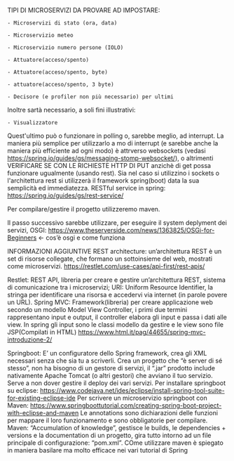 TIPI DI MICROSERVIZI DA PROVARE AD IMPOSTARE:

    - Microservizi di stato (ora, data)
    
    - Microservizio meteo
    
    - Microservizio numero persone (IOLO)
    
    - Attuatore(acceso/spento)
    
    - Attuatore(acceso/spento, byte)
    
    - attuatore(acceso/spento, 3 byte)

    - Decisore (e profiler non più necessario) per ultimi
    
Inoltre sartà necessario, a soli fini illustrativi:

    - Visualizzatore
    
Quest'ultimo può o funzionare in polling o, sarebbe meglio, ad interrupt. La maniera più semplice per utilizzarlo a mo di
interrupt (e sarebbe anche la maniera più efficiente ad ogni modo) è attrverso websockets (vedasi 
https://spring.io/guides/gs/messaging-stomp-websocket/), o altrimenti VERIFICARE SE CON LE RICHIESTE HTTP DI PUT anzichè
di get possa funzionare ugualmente (usando rest).
Sia nel caso si utilizzino i sockets o l'architettura rest si utilizzerà il framework spring(boot) data la sua semplicità
ed immediatezza. RESTful service in spring: https://spring.io/guides/gs/rest-service/

Per compilare/gestire il progetto utilizzeremo maven.

Il passo successivo sarebbe utilizzare, per eseguire il system deplyment dei servizi, OSGI:
https://www.theserverside.com/news/1363825/OSGi-for-Beginners ← cos’è osgi e come funziona


INFORMAZIONI AGGIUNTIVE
REST architecture: 
un’architettura REST è un set di risorse collegate, che formano un sottoinsieme del web, mostrati come microservizi.
https://restlet.com/use-cases/api-first/rest-apis/

Restlet: REST API, libreria per creare e gestire un’architettura REST, sistema di comunicazione tra i microservizi;
URI: Uniform Resource Identifier, la stringa per identificare una risorsa e accedervi via internet (in parole povere un URL).
Spring MVC: Framework(libreria) per creare applicazione web secondo un modello Model View Controller, 
i primi due termini rappresentano input e output, il controller elabora gli input e passa i dati alle view. 
In spring gli input sono le classi modello da gestire e le view sono file JSP(Compilati in HTML)
https://www.html.it/pag/44655/spring-mvc-introduzione-2/

Springboot: E’ un configuratore dello Spring framework, crea gli XML necessari senza che sia tu a scriverli.
Crea un progetto che “è server di sé stesso”, non ha bisogno di un gestore di servizi, il “.jar” prodotto include 
nativamente Apache Tomcat (o altri gestori) che avviano il tuo servizio. Serve a non dover gestire il deploy dei vari servizi.
Per installare springboot su eclipse:
https://www.codejava.net/ides/eclipse/install-spring-tool-suite-for-existing-eclipse-ide
Per scrivere un microservizio springboot con Maven:
https://www.springboottutorial.com/creating-spring-boot-project-with-eclipse-and-maven
Le annotations sono dichiarazioni delle funzioni per mappare il loro funzionamento e sono obbligatorie per compilare.
Maven: “Accumulation of knowledge”, gestisce le builds, le dependencies + versions e la documentation di un progetto, 
gira tutto intorno ad un file principale di configurazione: “pom.xml”. 
COme utilizzare maven è spiegato in maniera basilare ma molto efficace nei vari tutorial di Spring

